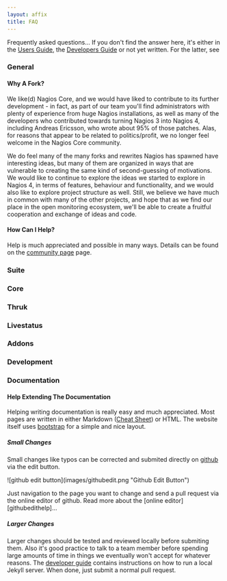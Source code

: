 ```yaml
---
layout: affix
title: FAQ
---
```


Frequently asked questions... If you don't find the answer here, it's either in
the [Users Guide](/documentation/usersguide), the [Developers Guide](/documentation/developers)
or not yet written. For the latter, see [](#)

### General

#### Why A Fork?

We like(d) Nagios Core, and we would have liked to contribute to its further
development - in fact, as part of our team you'll find administrators with
plenty of experience from huge Nagios installations, as well as many of the
developers who contributed towards turning Nagios 3 into Nagios 4, including
Andreas Ericsson, who wrote about 95% of those patches. Alas, for reasons that
appear to be related to politics/profit, we no longer feel welcome in the
Nagios Core community.

We do feel many of the many forks and rewrites Nagios has spawned have
interesting ideas, but many of them are organized in ways that are vulnerable
to creating the same kind of second-guessing of motivations. We would like to
continue to explore the ideas we started to explore in Nagios 4, in terms of
features, behaviour and functionality, and we would also like to explore
project structure as well. Still, we believe we have much in common with many
of the other projects, and hope that as we find our place in the open
monitoring ecosystem, we'll be able to create a fruitful cooperation and
exchange of ideas and code.

#### How Can I Help?

Help is much appreciated and possible in many ways. Details can be found on
the [community page](/community) page.

### Suite

### Core

### Thruk

### Livestatus

### Addons

### Development

### Documentation

#### Help Extending The Documentation

Helping writing documentation is really easy and much appreciated. Most pages
are written in either Markdown ([Cheat Sheet][markdown]) or HTML. The website
itself uses [bootstrap][bootstrap] for a simple and nice layout.

##### Small Changes
Small changes like typos can be corrected and submited directly on [github][githubdocs] via the edit button.
<p>![github edit button](images/githubedit.png "Github Edit Button")</p>
Just navigation to the page you want to change and send a pull request via the online editor of github.
Read more about the [online editor][githubedithelp]...


##### Larger Changes
Larger changes should be tested and reviewed locally before submiting them. Also
it's good practice to talk to a team member before spending large amounts of time
in things we eventually won't accept for whatever reasons.
The [developer guide](/documentation/developer/#documentation) contains instructions on
how to run a local Jekyll server.
When done, just submit a normal pull request.


[markdown]: https://github.com/adam-p/markdown-here/wiki/Markdown-Cheatsheet
[bootstrap]: http://getbootstrap.com/css/
[githubdocs]: https://github.com/naemon/naemon.github.io/tree/master/documentation
[githubedithelp]: https://github.com/blog/905-edit-like-an-ace
